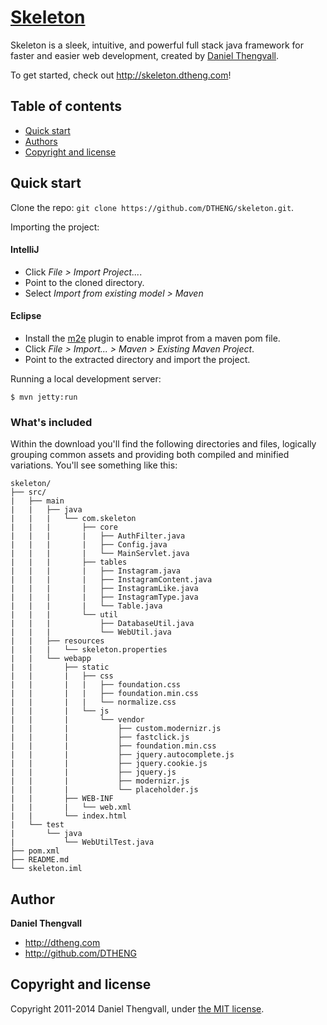 # [Skeleton](http://skeleton.dtheng.com)

Skeleton is a sleek, intuitive, and powerful full stack java framework for faster and easier web development, created by [Daniel Thengvall](http://dtheng.com).

To get started, check out <http://skeleton.dtheng.com>!

## Table of contents

 - [Quick start](#quick-start)
 - [Authors](#authors)
 - [Copyright and license](#copyright-and-license)

## Quick start

Clone the repo: `git clone https://github.com/DTHENG/skeleton.git`.

Importing the project:

#### IntelliJ
- Click *File > Import Project...*.
- Point to the cloned directory.
- Select *Import from existing model > Maven*

#### Eclipse
- Install the [m2e](http://eclipse.org/m2e/) plugin to enable improt from a maven pom file.
- Click *File > Import... > Maven > Existing Maven Project*.
- Point to the extracted directory and import the project.

Running a local development server:
```
$ mvn jetty:run
```


### What's included

Within the download you'll find the following directories and files, logically grouping common assets and providing both compiled and minified variations. You'll see something like this:

```
skeleton/
├── src/
|	├── main
|	|	├── java
|	|	|	└── com.skeleton
|	|	|		├── core
|	|	|		|	├── AuthFilter.java
|	|	|		|	├── Config.java
|	|	|		|	└── MainServlet.java
|	|	|		├──	tables
|	|	|		|	├── Instagram.java
|	|	|		|	├── InstagramContent.java
|	|	|		|	├── InstagramLike.java
|	|	|		|	├── InstagramType.java
|	|	|		|	└── Table.java
|	|	|		└──	util
|	|	|			├── DatabaseUtil.java
|	|	|			└── WebUtil.java
|	|	├── resources
|	|	|	└── skeleton.properties
|	|	└── webapp
|	|		├── static
|	|		|	├── css
|	|		|	|	├── foundation.css
|	|		|	|	├── foundation.min.css
|	|		|	|	└── normalize.css
|	|		|	└── js
|	|		|		└── vendor
|	|		|			├── custom.modernizr.js
|	|		|			├── fastclick.js
|	|		|			├── foundation.min.css
|	|		|			├── jquery.autocomplete.js
|	|		|			├── jquery.cookie.js
|	|		|			├── jquery.js
|	|		|			├── modernizr.js
|	|		|			└── placeholder.js
|	|		├── WEB-INF
|	|		|	└── web.xml
|	|		└── index.html
|	└── test
|		└── java
|			└── WebUtilTest.java
├── pom.xml
├── README.md
└── skeleton.iml
```


## Author

**Daniel Thengvall**

- <http://dtheng.com>
- <http://github.com/DTHENG>


## Copyright and license

Copyright 2011-2014 Daniel Thengvall, under [the MIT license](http://opensource.org/licenses/MIT).
